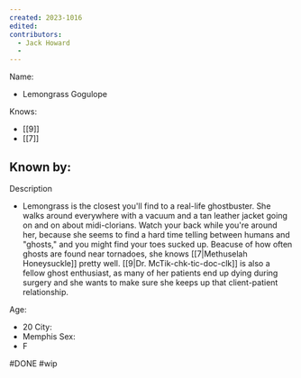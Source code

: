 ```yaml
---
created: 2023-1016
edited:
contributors:
  - Jack Howard
  - 
---
```


Name:
- Lemongrass Gogulope

Knows:
- [[9]]
- [[7]]

Known by:
- 

Description
- Lemongrass is the closest you'll find to a real-life ghostbuster. She walks around everywhere with a vacuum and a tan leather jacket going on and on about midi-clorians. Watch your back while you're around her, because she seems to find a hard time telling between humans and "ghosts," and you might find your toes sucked up. Beacuse of how often ghosts are found near tornadoes, she knows [[7|Methuselah Honeysuckle]] pretty well. [[9|Dr. McTik-chk-tic-doc-clk]] is also a fellow ghost enthusiast, as many of her patients end up dying during surgery and she wants to make sure she keeps up that client-patient relationship.

Age:
- 20
City:
- Memphis
Sex:
- F

#DONE
#wip
 